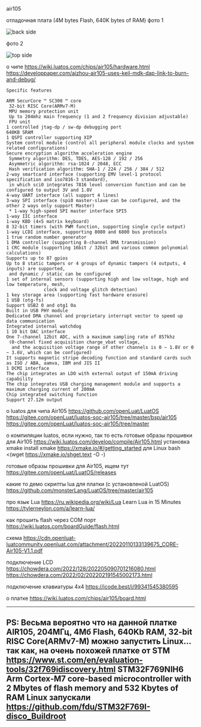 air105

отладочная плата (4M bytes Flash, 640K bytes of RAM)
фото 1 
<p><img src="https://github.com/nvv13/test/blob/main/test-mk/Air105/jpg/air105-back.jpg" alt="back side" title="back side" /></p>
фото 2
<p><img src="https://github.com/nvv13/test/blob/main/test-mk/Air105/jpg/air105-top.jpg" alt="top side" title="top side" /></p>

о чипе
 https://wiki.luatos.com/chips/air105/hardware.html
 https://developpaper.com/aizhou-air105-uses-keil-mdk-dap-link-to-burn-and-debug/
~~~
Specific features

ARM SecurCore ™ SC300 ™ core
 32-bit RISC Core(ARMv7-M)
 MPU memory protection unit
 Up to 204mhz main frequency (1 and 2 frequency division adjustable)
 FPU unit
1 controlled jtag-dp / sw-dp debugging port
640KB SRAM
1 QSPI controller supporting XIP
System control module (control all peripheral module clocks and system related configurations)
Secure encryption algorithm acceleration engine
 Symmetry algorithm: DES, TDES, AES-128 / 192 / 256
 Asymmetric algorithm: rsa-1024 / 2048, ECC
 Hash verification algorithm: SHA-1 / 224 / 256 / 384 / 512
2-way smartcard interface (supporting EMV level-1 protocol specification and iso7816-3 standard),
 in which sci0 integrates 7816 level conversion function and can be configured to output 3V and 1.8V
4-way UART interface (all support 4 lines)
3-way SPI interface (spi0 master-slave can be configured, and the other 2 ways only support Master)
 * 1-way high-speed SPI master interface SPI5
1-way IIC interface
1-way KBD (4×5 matrix keyboard)
8 32-bit timers (with PWM function, supporting single cycle output)
1-way LCDI interface, supporting 8080 and 6800 bus protocols
1 true random number generator
1 DMA controller (supporting 8-channel DMA transmission)
1 CRC module (supporting 16bit / 32bit and various common polynomial calculations)
Supports up to 87 gpios
Up to 8 static tampers or 4 groups of dynamic tampers (4 outputs, 4 inputs) are supported,
 and dynamic / static can be configured
1 set of internal sensors (supporting high and low voltage, high and low temperature, mesh,
              clock and voltage glitch detection)
1 key storage area (supporting fast hardware erasure)
1 USB (otg-fs)
Support USB2 0 and otg1 0a
Built in USB PHY module
Dedicated DMA channel and proprietary interrupt vector to speed up data communication
Integrated internal watchdog
1 10 bit DAC interface
One 7-channel 12bit ADC, with a maximum sampling rate of 857khz
 (0-channel fixed acquisition charge_vbat voltage,
  and the acquisition voltage range of other channels is 0 ~ 1.8V or 0 ~ 3.6V, which can be configured)
It supports magnetic stripe decoding function and standard cards such as ISO / ABA, aamva, IBM and JIS II
1 DCMI interface
The chip integrates an LDO with external output of 150mA driving capability
The chip integrates USB charging management module and supports a maximum charging current of 200mA
Chip integrated switching function
Support 27.12m output
~~~




о luatos для чипа Air105
 https://github.com/openLuat/LuatOS
 https://gitee.com/openLuat/luatos-soc-air105/tree/master/bsp/air105
 https://gitee.com/openLuat/luatos-soc-air105/tree/master

о компиляции luatos, если нужно, так то есть готовые образы прошивки для Air105
 https://wiki.luatos.com/develop/compile/Air105.html
  установка  xmake
   install xmake https://xmake.io/#/getting_started
  для Linux
   bash <(wget https://xmake.io/shget.text -O -)

готовые образы прошивки для Air105, ищем тут
 https://gitee.com/openLuat/LuatOS/releases
 
какие то демо скрипты lua для платки (с установленой LuatOS)
 https://github.com/monsterLang/LuatOS/tree/master/air105

про язык Lua
 https://ru.wikipedia.org/wiki/Lua
Learn Lua in 15 Minutes
 https://tylerneylon.com/a/learn-lua/

как прошить flash через COM порт
 https://wiki.luatos.com/boardGuide/flash.html


схема
 https://cdn.openluat-luatcommunity.openluat.com/attachment/20220110133139675_CORE-Air105-V1.1.pdf

подключение LCD
 https://chowdera.com/2022/128/202205090701216080.html
 https://chowdera.com/2022/02/202202191545002173.html

подключение клавиатуры 4х4
 https://icode.best/i/99341545380595

о платке
 https://wiki.luatos.com/chips/air105/board.html


------------------------------------------

PS:
Весьма вероятно что на данной платке 
AIR105, 204МГц, 4Мб Flash, 640Kb RAM, 32-bit RISC Core(ARMv7-M)
можно запустить Linux...
так как, на очень похожей платке от STM
https://www.st.com/en/evaluation-tools/32f769idiscovery.html 
 STM32F769NIH6  Arm Cortex‑M7 core-based microcontroller with 2 Mbytes of flash memory and 532 Kbytes of RAM
Linux запускали https://github.com/fdu/STM32F769I-disco_Buildroot
------------------------------------------